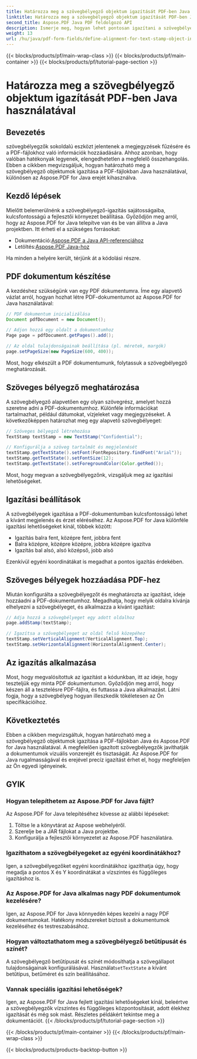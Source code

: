 ```yaml
---
title: Határozza meg a szövegbélyegző objektum igazítását PDF-ben Java használatával
linktitle: Határozza meg a szövegbélyegző objektum igazítását PDF-ben Java használatával
second_title: Aspose.PDF Java PDF feldolgozó API
description: Ismerje meg, hogyan lehet pontosan igazítani a szövegbélyegző objektumokat PDF-fájlokban Java használatával az Aspose.PDF for Java fájlhoz. Javítja a dokumentumok megjelenését és olvashatóságát.
weight: 13
url: /hu/java/pdf-form-fields/define-alignment-for-text-stamp-object-in-pdf-using-java/
---
```


{{< blocks/products/pf/main-wrap-class >}}
{{< blocks/products/pf/main-container >}}
{{< blocks/products/pf/tutorial-page-section >}}

# Határozza meg a szövegbélyegző objektum igazítását PDF-ben Java használatával


## Bevezetés

szövegbélyegzők sokoldalú eszközt jelentenek a megjegyzések fűzésére és a PDF-fájlokhoz való információk hozzáadására. Ahhoz azonban, hogy valóban hatékonyak legyenek, elengedhetetlen a megfelelő összehangolás. Ebben a cikkben megvizsgáljuk, hogyan határozható meg a szövegbélyegző objektumok igazítása a PDF-fájlokban Java használatával, különösen az Aspose.PDF for Java erejét kihasználva.

## Kezdő lépések

Mielőtt belemerülnénk a szövegbélyegző-igazítás sajátosságaiba, kulcsfontosságú a fejlesztői környezet beállítása. Győződjön meg arról, hogy az Aspose.PDF for Java telepítve van és be van állítva a Java projektben. Itt érheti el a szükséges forrásokat:

-  Dokumentáció:[Aspose.PDF a Java API-referenciához](https://reference.aspose.com/pdf/java/)
-  Letöltés:[Aspose.PDF Java-hoz](https://releases.aspose.com/pdf/java/)

Ha minden a helyére került, térjünk át a kódolási részre.

## PDF dokumentum készítése

A kezdéshez szükségünk van egy PDF dokumentumra. Íme egy alapvető vázlat arról, hogyan hozhat létre PDF-dokumentumot az Aspose.PDF for Java használatával:

```java
// PDF dokumentum inicializálása
Document pdfDocument = new Document();

// Adjon hozzá egy oldalt a dokumentumhoz
Page page = pdfDocument.getPages().add();

// Az oldal tulajdonságainak beállítása (pl. méretek, margók)
page.setPageSize(new PageSize(600, 400));
```

Most, hogy elkészült a PDF dokumentumunk, folytassuk a szövegbélyegző meghatározását.

## Szöveges bélyegző meghatározása

A szövegbélyegző alapvetően egy olyan szövegrész, amelyet hozzá szeretne adni a PDF-dokumentumhoz. Különféle információkat tartalmazhat, például dátumokat, vízjeleket vagy megjegyzéseket. A következőképpen határozhat meg egy alapvető szövegbélyeget:

```java
// Szöveges bélyegző létrehozása
TextStamp textStamp = new TextStamp("Confidential");

// Konfigurálja a szöveg tartalmát és megjelenését
textStamp.getTextState().setFont(FontRepository.findFont("Arial"));
textStamp.getTextState().setFontSize(12);
textStamp.getTextState().setForegroundColor(Color.getRed());
```

Most, hogy megvan a szövegbélyegzőnk, vizsgáljuk meg az igazítási lehetőségeket.

## Igazítási beállítások

A szövegbélyegek igazítása a PDF-dokumentumban kulcsfontosságú lehet a kívánt megjelenés és érzet eléréséhez. Az Aspose.PDF for Java különféle igazítási lehetőségeket kínál, többek között:

- Igazítás balra fent, középre fent, jobbra fent
- Balra középre, középre középre, jobbra középre igazítva
- Igazítás bal alsó, alsó középső, jobb alsó

Ezenkívül egyéni koordinátákat is megadhat a pontos igazítás érdekében.

## Szöveges bélyegek hozzáadása PDF-hez

Miután konfigurálta a szövegbélyegzőt és meghatározta az igazítást, ideje hozzáadni a PDF-dokumentumhoz. Megadhatja, hogy melyik oldalra kívánja elhelyezni a szövegbélyeget, és alkalmazza a kívánt igazítást:

```java
// Adja hozzá a szövegbélyeget egy adott oldalhoz
page.addStamp(textStamp);

// Igazítsa a szövegbélyeget az oldal felső közepéhez
textStamp.setVerticalAlignment(VerticalAlignment.Top);
textStamp.setHorizontalAlignment(HorizontalAlignment.Center);
```

## Az igazítás alkalmazása

Most, hogy megvalósítottuk az igazítást a kódunkban, itt az ideje, hogy teszteljük egy minta PDF dokumentumon. Győződjön meg arról, hogy készen áll a tesztelésre PDF-fájlra, és futtassa a Java alkalmazást. Látni fogja, hogy a szövegbélyeg hogyan illeszkedik tökéletesen az Ön specifikációihoz.

## Következtetés

Ebben a cikkben megvizsgáltuk, hogyan határozható meg a szövegbélyegző objektumok igazítása a PDF-fájlokban Java és Aspose.PDF for Java használatával. A megfelelően igazított szövegbélyegzők javíthatják a dokumentumok vizuális vonzerejét és tisztaságát. Az Aspose.PDF for Java rugalmasságával és erejével precíz igazítást érhet el, hogy megfeleljen az Ön egyedi igényeinek.

## GYIK

### Hogyan telepíthetem az Aspose.PDF for Java fájlt?

Az Aspose.PDF for Java telepítéséhez kövesse az alábbi lépéseket:
1. Töltse le a könyvtárat az Aspose webhelyéről.
2. Szerelje be a JAR fájlokat a Java projektbe.
3. Konfigurálja a fejlesztői környezetet az Aspose.PDF használatára.

### Igazíthatom a szövegbélyegeket az egyéni koordinátákhoz?

Igen, a szövegbélyegzőket egyéni koordinátákhoz igazíthatja úgy, hogy megadja a pontos X és Y koordinátákat a vízszintes és függőleges igazításhoz is.

### Az Aspose.PDF for Java alkalmas nagy PDF dokumentumok kezelésére?

Igen, az Aspose.PDF for Java könnyedén képes kezelni a nagy PDF dokumentumokat. Hatékony módszereket biztosít a dokumentumok kezeléséhez és testreszabásához.

### Hogyan változtathatom meg a szövegbélyegző betűtípusát és színét?

 A szövegbélyegző betűtípusát és színét módosíthatja a szövegállapot tulajdonságainak konfigurálásával. Használat`setTextState` a kívánt betűtípus, betűméret és szín beállításához.

### Vannak speciális igazítási lehetőségek?

Igen, az Aspose.PDF for Java fejlett igazítási lehetőségeket kínál, beleértve a szövegbélyegzők vízszintes és függőleges központosítását, adott élekhez igazítását és még sok mást. Részletes példákért tekintse meg a dokumentációt.
{{< /blocks/products/pf/tutorial-page-section >}}

{{< /blocks/products/pf/main-container >}}
{{< /blocks/products/pf/main-wrap-class >}}

{{< blocks/products/products-backtop-button >}}
